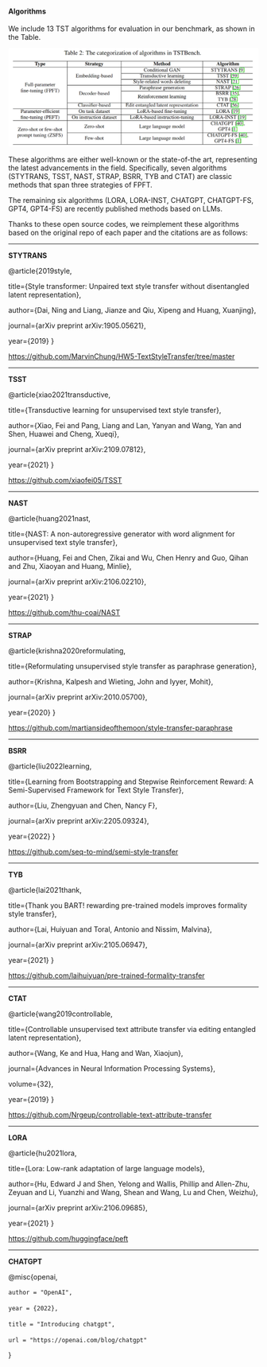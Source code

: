 #### Algorithms

We include 13 TST algorithms for evaluation in our benchmark, as shown in the Table. 

![image](https://github.com/FayeXXX/A-Benchmark-of-Text-Style-Transfer/blob/main/Algorithms/algorithms.png)

These algorithms are either well-known or the state-of-the art, representing the latest advancements in the field. Specifically, seven algorithms (STYTRANS, TSST, NAST, STRAP, BSRR, TYB and CTAT) are classic methods that span three strategies of FPFT. 

The remaining six algorithms (LORA, LORA-INST, CHATGPT, CHATGPT-FS, GPT4, GPT4-FS) are recently published methods based on LLMs.

Thanks to these open source codes, we reimplement these algorithms based on the original repo of each paper and the citations are as follows:

------

**STYTRANS**

@article{2019style,

  title={Style transformer: Unpaired text style transfer without disentangled latent representation},

  author={Dai, Ning and Liang, Jianze and Qiu, Xipeng and Huang, Xuanjing},

  journal={arXiv preprint arXiv:1905.05621},

  year={2019}
}

https://github.com/MarvinChung/HW5-TextStyleTransfer/tree/master

------

**TSST**

@article{xiao2021transductive,

  title={Transductive learning for unsupervised text style transfer},

  author={Xiao, Fei and Pang, Liang and Lan, Yanyan and Wang, Yan and Shen, Huawei and Cheng, Xueqi},

  journal={arXiv preprint arXiv:2109.07812},

  year={2021}
}

https://github.com/xiaofei05/TSST 

------

**NAST**

@article{huang2021nast,

  title={NAST: A non-autoregressive generator with word alignment for unsupervised text style transfer},

  author={Huang, Fei and Chen, Zikai and Wu, Chen Henry and Guo, Qihan and Zhu, Xiaoyan and Huang, Minlie},

  journal={arXiv preprint arXiv:2106.02210},

  year={2021}
}

https://github.com/thu-coai/NAST

_____

**STRAP**

@article{krishna2020reformulating,

  title={Reformulating unsupervised style transfer as paraphrase generation},

  author={Krishna, Kalpesh and Wieting, John and Iyyer, Mohit},

  journal={arXiv preprint arXiv:2010.05700},

  year={2020}
}

https://github.com/martiansideofthemoon/style-transfer-paraphrase

____

**BSRR**

@article{liu2022learning,

  title={Learning from Bootstrapping and Stepwise Reinforcement Reward: A Semi-Supervised Framework for Text Style Transfer},

  author={Liu, Zhengyuan and Chen, Nancy F},

  journal={arXiv preprint arXiv:2205.09324},

  year={2022}
}

https://github.com/seq-to-mind/semi-style-transfer

____

**TYB** 

@article{lai2021thank,

  title={Thank you BART! rewarding pre-trained models improves formality style transfer},

  author={Lai, Huiyuan and Toral, Antonio and Nissim, Malvina},

  journal={arXiv preprint arXiv:2105.06947},

  year={2021}
}

https://github.com/laihuiyuan/pre-trained-formality-transfer

____

**CTAT**

@article{wang2019controllable,

  title={Controllable unsupervised text attribute transfer via editing entangled latent representation},

  author={Wang, Ke and Hua, Hang and Wan, Xiaojun},

  journal={Advances in Neural Information Processing Systems},

  volume={32},

  year={2019}
}

https://github.com/Nrgeup/controllable-text-attribute-transfer

_____

**LORA**

@article{hu2021lora,

  title={Lora: Low-rank adaptation of large language models},

  author={Hu, Edward J and Shen, Yelong and Wallis, Phillip and Allen-Zhu, Zeyuan and Li, Yuanzhi and Wang, Shean and Wang, Lu and Chen, Weizhu},

  journal={arXiv preprint arXiv:2106.09685},

  year={2021}
}

https://github.com/huggingface/peft
____

**CHATGPT**

@misc{openai,

    author = "OpenAI",

    year = {2022},

    title = "Introducing chatgpt",

    url = "https://openai.com/blog/chatgpt"
}
